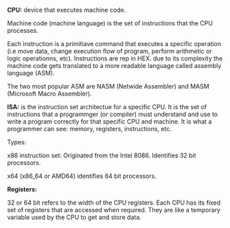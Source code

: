 **CPU:** device that executes machine code.

Machine code (machine language) is the set of instructions that the CPU processes. 

Each instruction is a primitiave command that executes a specific operation (i.e move data, change execution flow of program, perform arithmetic or logic operationns, etc). Instructions are rep in HEX. due to its complexity the machine code gets translated to a more readable language called assembly language (ASM). 

The two most popular ASM are NASM (Netwide Assembler) and MASM (Microsoft Macro Assembler). 

**ISA:** is the instruction set architectue for a specific CPU. It is the set of instructions that a programmger (or compiler) must understand and use to write a program correctly for that specific CPU and machine. It is what a programmer can see: memory, registers, instructions, etc. 

Types: 

x86 instruction set: Originated from the Intel 8086. Identifies 32 bit processors.

x64 (x86_64 or AMD64) identifies 64 bit processors.

**Registers:**

32 or 64 bit refers to the width of the CPU registers. Each CPU has its fixed set of registers that are accessed when required. They are like a temporary variable used by the CPU to get and store data. 






